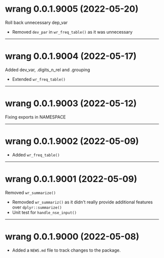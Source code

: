 # wrang 0.0.1.9005 (2022-05-20)

Roll back unnecessary dep_var

- Removed `dev_par` in `wr_freq_table()` as it was unnecessary

----------

# wrang 0.0.1.9004 (2022-05-17)

Added dev_var, .digits_n_rel and .grouping

- Extended `wr_freq_table()`

----------

# wrang 0.0.1.9003 (2022-05-12)

Fixing exports in NAMESPACE

----------

# wrang 0.0.1.9002 (2022-05-09)

- Added `wr_freq_table()`

----------

# wrang 0.0.1.9001 (2022-05-09)

Removed `wr_summarize()`

- Removded `wr_summariz()` as it didn't really provide additional features over `dplyr::summarize()`
- Unit test for `handle_nse_input()`

----------

# wrang 0.0.1.9000 (2022-05-08)

- Added a `NEWS.md` file to track changes to the package.
